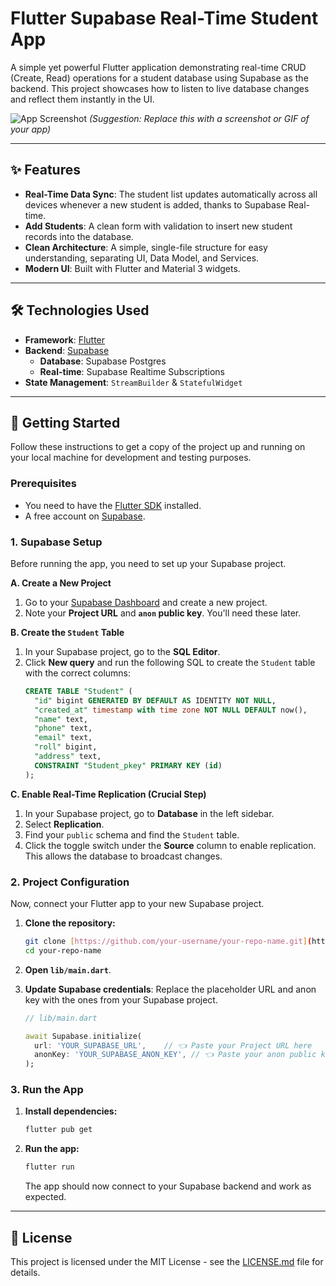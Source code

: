 # Flutter Supabase Real-Time Student App

A simple yet powerful Flutter application demonstrating real-time CRUD (Create, Read) operations for a student database using Supabase as the backend. This project showcases how to listen to live database changes and reflect them instantly in the UI.

![App Screenshot](https://i.imgur.com/your-app-screenshot.png)
*(Suggestion: Replace this with a screenshot or GIF of your app)*

---

## ✨ Features

- **Real-Time Data Sync**: The student list updates automatically across all devices whenever a new student is added, thanks to Supabase Real-time.
- **Add Students**: A clean form with validation to insert new student records into the database.
- **Clean Architecture**: A simple, single-file structure for easy understanding, separating UI, Data Model, and Services.
- **Modern UI**: Built with Flutter and Material 3 widgets.

---

## 🛠️ Technologies Used

- **Framework**: [Flutter](https://flutter.dev/)
- **Backend**: [Supabase](https://supabase.io/)
    - **Database**: Supabase Postgres
    - **Real-time**: Supabase Realtime Subscriptions
- **State Management**: `StreamBuilder` & `StatefulWidget`

---

## 🚀 Getting Started

Follow these instructions to get a copy of the project up and running on your local machine for development and testing purposes.

### Prerequisites

- You need to have the [Flutter SDK](https://flutter.dev/docs/get-started/install) installed.
- A free account on [Supabase](https://supabase.com/).

### 1. Supabase Setup

Before running the app, you need to set up your Supabase project.

**A. Create a New Project**
1. Go to your [Supabase Dashboard](https://app.supabase.com/) and create a new project.
2. Note your **Project URL** and **`anon` public key**. You'll need these later.

**B. Create the `Student` Table**
1. In your Supabase project, go to the **SQL Editor**.
2. Click **New query** and run the following SQL to create the `Student` table with the correct columns:
   ```sql
   CREATE TABLE "Student" (
     "id" bigint GENERATED BY DEFAULT AS IDENTITY NOT NULL,
     "created_at" timestamp with time zone NOT NULL DEFAULT now(),
     "name" text,
     "phone" text,
     "email" text,
     "roll" bigint,
     "address" text,
     CONSTRAINT "Student_pkey" PRIMARY KEY (id)
   );
   ```

**C. Enable Real-Time Replication (Crucial Step)**
1. In your Supabase project, go to **Database** in the left sidebar.
2. Select **Replication**.
3. Find your `public` schema and find the `Student` table.
4. Click the toggle switch under the **Source** column to enable replication. This allows the database to broadcast changes.

### 2. Project Configuration

Now, connect your Flutter app to your new Supabase project.

1.  **Clone the repository:**
    ```bash
    git clone [https://github.com/your-username/your-repo-name.git](https://github.com/your-username/your-repo-name.git)
    cd your-repo-name
    ```

2.  **Open `lib/main.dart`**.

3.  **Update Supabase credentials**: Replace the placeholder URL and anon key with the ones from your Supabase project.
    ```dart
    // lib/main.dart

    await Supabase.initialize(
      url: 'YOUR_SUPABASE_URL',    // 👈 Paste your Project URL here
      anonKey: 'YOUR_SUPABASE_ANON_KEY', // 👈 Paste your anon public key here
    );
    ```

### 3. Run the App

1.  **Install dependencies:**
    ```bash
    flutter pub get
    ```

2.  **Run the app:**
    ```bash
    flutter run
    ```
    The app should now connect to your Supabase backend and work as expected.

---

## 📄 License

This project is licensed under the MIT License - see the [LICENSE.md](LICENSE.md) file for details.